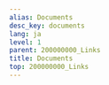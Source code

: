 ```yaml
---
alias: Documents
desc_key: documents
lang: ja
level: 1
parent: 200000000_Links
title: Documents
top: 200000000_Links
---
```


